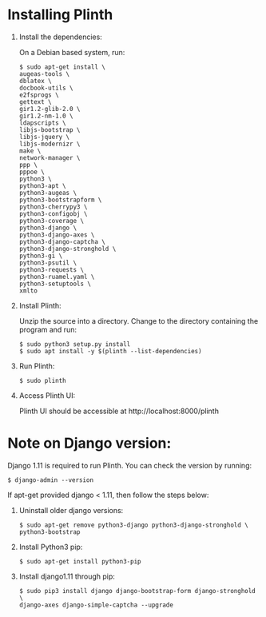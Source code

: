 # Installing Plinth

1. Install the dependencies:

   On a Debian based system, run:

   ```
   $ sudo apt-get install \
   augeas-tools \
   dblatex \
   docbook-utils \
   e2fsprogs \
   gettext \
   gir1.2-glib-2.0 \
   gir1.2-nm-1.0 \
   ldapscripts \
   libjs-bootstrap \
   libjs-jquery \
   libjs-modernizr \
   make \
   network-manager \
   ppp \
   pppoe \
   python3 \
   python3-apt \
   python3-augeas \
   python3-bootstrapform \
   python3-cherrypy3 \
   python3-configobj \
   python3-coverage \
   python3-django \
   python3-django-axes \
   python3-django-captcha \
   python3-django-stronghold \
   python3-gi \
   python3-psutil \
   python3-requests \
   python3-ruamel.yaml \
   python3-setuptools \
   xmlto
   ```

2. Install Plinth:

   Unzip the source into a directory.  Change to the directory containing the
   program and run:

   ```
   $ sudo python3 setup.py install
   $ sudo apt install -y $(plinth --list-dependencies)
   ```

3. Run Plinth:

   ```
   $ sudo plinth
   ```

4. Access Plinth UI:

   Plinth UI should be accessible at http://localhost:8000/plinth

# Note on Django version:

Django 1.11 is required to run Plinth. You can check the version by running:

```
$ django-admin --version
```

If apt-get provided django < 1.11, then follow the steps below:

1. Uninstall older django versions:

   ```
   $ sudo apt-get remove python3-django python3-django-stronghold \
   python3-bootstrap
   ```

2. Install Python3 pip:

   ```
   $ sudo apt-get install python3-pip
   ```

3. Install django1.11 through pip:

   ```
   $ sudo pip3 install django django-bootstrap-form django-stronghold \
   django-axes django-simple-captcha --upgrade
   ```
